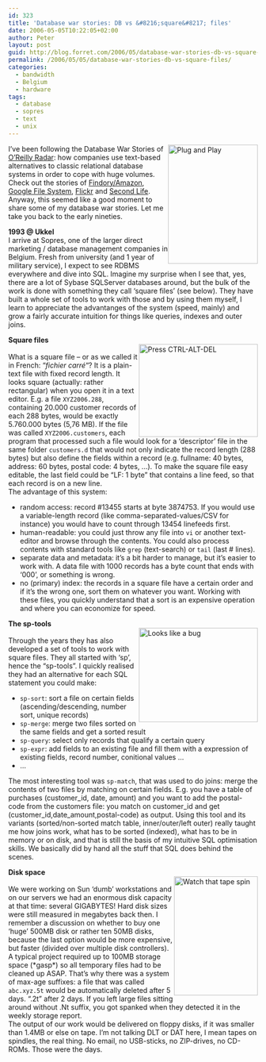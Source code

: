 ```yaml
---
id: 323
title: 'Database war stories: DB vs &#8216;square&#8217; files'
date: 2006-05-05T10:22:05+02:00
author: Peter
layout: post
guid: http://blog.forret.com/2006/05/database-war-stories-db-vs-square-files/
permalink: /2006/05/05/database-war-stories-db-vs-square-files/
categories:
  - bandwidth
  - Belgium
  - hardware
tags:
  - database
  - sopres
  - text
  - unix
---
```

[<img  width="181" src="http://static.flickr.com/46/140747997_b1b4edecaa_m.jpg" alt="Plug and Play" height="240" style="float: right" />](http://www.flickr.com/photos/pforret/140747997/ "Photo Sharing")I&#8217;ve been following the Database War Stories of [O&#8217;Reilly Radar](http://radar.oreilly.com): how companies use text-based alternatives to classic relational database systems in order to cope with huge volumes. Check out the stories of [Findory/Amazon](http://radar.oreilly.com/archives/2006/05/database_war_stories_8_findory_1.html), [Google File System](http://radar.oreilly.com/archives/2006/05/database_war_stories_7_google.html), [Flickr](http://radar.oreilly.com/archives/2006/04/database_war_stories_3_flickr.html) and [Second Life](http://radar.oreilly.com/archives/2006/04/web_20_and_databases_part_1_se.html). Anyway, this seemed like a good moment to share some of my database war stories. Let me take you back to the early nineties.

**1993 @ Ukkel**  
I arrive at Sopres, one of the larger direct marketing / database management companies in Belgium. Fresh from university (and 1 year of military service), I expect to see RDBMS everywhere and dive into SQL. Imagine my surprise when I see that, yes, there are a lot of Sybase SQLServer databases around, but the bulk of the work is done with something they call &#8216;square files&#8217; (see below). They have built a whole set of tools to work with those and by using them myself, I learn to appreciate the advantanges of the system (speed, mainly) and grow a fairly accurate intuition for things like queries, indexes and outer joins.  
<!--more-->

  
**Square files**  
[<img  width="240" src="http://static.flickr.com/53/140747995_b3102758d1_m.jpg" alt="Press CTRL-ALT-DEL" height="187" style="float: right" />](http://www.flickr.com/photos/pforret/140747995/ "Photo Sharing")  
What is a square file &#8211; or as we called it in French: &#8220;_fichier carré_&#8220;? It is a plain-text file with fixed record length. It looks square (actually: rather rectangular) when you open it in a text editor. E.g. a file `XYZ2006.288`, containing 20.000 customer records of each 288 bytes, would be exactly 5.760.000 bytes (5,76 MB). If the file was called `XYZ2006.customers`, each program that processed such a file would look for a &#8216;descriptor&#8217; file in the same folder `customers.d` that would not only indicate the record length (288 bytes) but also define the fields within a record (e.g. fullname: 40 bytes, address: 60 bytes, postal code: 4 bytes, &#8230;). To make the square file easy editable, the last field could be &#8220;LF: 1 byte&#8221; that contains a line feed, so that each record is on a new line.  
The advantage of this system:

  * random access: record #13455 starts at byte 3874753. If you would use a variable-length record (like comma-separated-values/CSV for instance) you would have to count through 13454 linefeeds first.
  * human-readable: you could just throw any file into `vi` or another text-editor and browse through the contents. You could also process contents with standard tools like `grep` (text-search) or `tail` (last # lines).
  * separate data and metadata: it&#8217;s a bit harder to manage, but it&#8217;s easier to work with. A data file with 1000 records has a byte count that ends with &#8216;000&#8217;, or something is wrong.
  * no (primary) index: the records in a square file have a certain order and if it&#8217;s the wrong one, sort them on whatever you want. Working with these files, you quickly understand that a sort is an expensive operation and where you can economize for speed.

**The sp-tools**  
[<img  width="240" src="http://static.flickr.com/49/140747996_3385f3c794_m.jpg" alt="Looks like a bug" height="190" style="float: right" />](http://www.flickr.com/photos/pforret/140747996/ "Photo Sharing")  
Through the years they has also developed a set of tools to work with square files. They all started with &#8216;sp&#8217;, hence the &#8220;sp-tools&#8221;. I quickly realised they had an alternative for each SQL statement you could make:

  * `sp-sort`: sort a file on certain fields (ascending/descending, number sort, unique records)
  * `sp-merge`: merge two files sorted on the same fields and get a sorted result
  * `sp-query`: select only records that qualify a certain query
  * `sp-expr`: add fields to an existing file and fill them with a expression of existing fields, record number, conitional values &#8230;
  * &#8230;

The most interesting tool was `sp-match`, that was used to do joins: merge the contents of two files by matching on certain fields. E.g. you have a table of purchases (customer\_id, date, amount) and you want to add the postal-code from the customers file: you match on customer\_id and get (customer\_id,date\_amount,postal-code) as output. Using this tool and its variants (sorted/non-sorted match table, inner/outer/left outer) really taught me how joins work, what has to be sorted (indexed), what has to be in memory or on disk, and that is still the basis of my intuitive SQL optimisation skills. We basically did by hand all the stuff that SQL does behind the scenes.

**Disk space**  
[<img  width="169" src="http://static.flickr.com/49/140745162_a32d0a8cc9_m.jpg" alt="Watch that tape spin" height="240" style="float: right" />](http://www.flickr.com/photos/pforret/140745162/ "Photo Sharing")  
We were working on Sun &#8216;dumb&#8217; workstations and on our servers we had an enormous disk capacity at that time: several GIGABYTES! Hard disk sizes were still measured in megabytes back then. I remember a discussion on whether to buy one &#8216;huge&#8217; 500MB disk or rather ten 50MB disks, because the last option would be more expensive, but faster (divided over multiple disk controllers).  
A typical project required up to 100MB storage space (\*gasp\*) so all temporary files had to be cleaned up ASAP. That&#8217;s why there was a system of max-age suffixes: a file that was called `abc.xyz.5t` would be automatically deleted after 5 days. &#8220;.2t&#8221; after 2 days. If you left large files sitting around without .Nt suffix, you got spanked when they detected it in the weekly storage report.  
The output of our work would be delivered on floppy disks, if it was smaller than 1.4MB or else on tape. I&#8217;m not talking DLT or DAT here, I mean tapes on spindles, the real thing. No email, no USB-sticks, no ZIP-drives, no CD-ROMs. Those were the days.